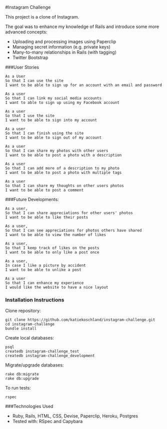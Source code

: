 #Instagram Challenge

This project is a clone of Instagram.

The goal was to enhance my knowledge of Rails and introduce some more advanced concepts:

* Uploading and processing images using Paperclip
* Managing secret information (e.g. private keys)
* Many-to-many relationships in Rails (with tagging)
* Twitter Bootstrap

###User Stories
````
As a User
So that I can use the site
I want to be able to sign up for an account with an email and password

As a user
So that I can link my social media accounts
I want to able to sign up using my Facebook account

As a user
So that I use the site
I want to be able to sign into my account

As a user
So that I can finish using the site
I want to be able to sign out of my account

As a user
So that I can share my photos with other users
I want to be able to post a photo with a description

As a user
So that I can add more of a description to my photo
I want to be able to post a photo with multiple tags

As a user
So that I can share my thoughts on other users photos
I want to be able to post a comment
````

###Future Developments:

````
As a user,
So that I can share appreciations for other users' photos
I want to be able to like their posts

As a user,
So that I can see appreciations for photos others have shared
I want to be able to view the number of likes

As a user,
So that I keep track of likes on the posts
I want to be able to only like a post once

As a user,
In case I like a picture by accident
I want to be able to unlike a post

As a user
So that I can enhance my experience
I would like the website to have a nice layout

````
### Installation Instructions

Clone repository:

````
git clone https://github.com/katiekoschland/instagram-challenge.git
cd instagram-challenge
bundle install
````

Create local databases:

````
psql
createdb instagram-challenge_test
createdb instagram-challenge_development
````
Migrate/upgrade databases:

````
rake db:migrate
rake db:upgrade
````
To run tests:

````
rspec
````

###Technologies Used
* Ruby, Rails, HTML, CSS, Devise, Paperclip, Heroku, Postgres
* Tested with: RSpec and Capybara
